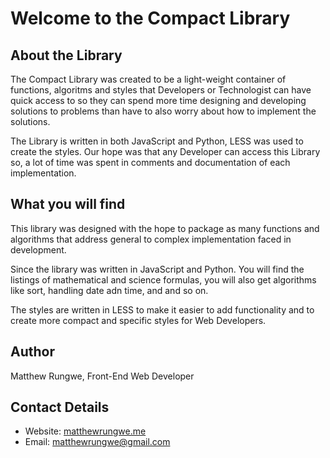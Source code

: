 # Welcome to the Compact Library

## About the Library

The Compact Library was created to be a light-weight container of functions, algoritms and styles that Developers or Technologist can have quick access to so they can spend more time designing and developing solutions to problems than have to also worry about how to implement the solutions.

The Library is written in both JavaScript and Python, LESS was used to create the styles. Our hope was that any Developer can access this Library so, a lot of time was spent in comments and documentation of each implementation.

## What you will find

This library was designed with the hope to package as many functions and algorithms that address general to complex implementation faced in development.

Since the library was written in JavaScript and Python. You will find the listings of mathematical and science formulas, you will also get algorithms like sort, handling date adn time, and and so on.

The styles are written in LESS to make it easier to add functionality and to create more compact and specific styles for Web Developers.

## Author

Matthew Rungwe, Front-End Web Developer

## Contact Details
- Website: [matthewrungwe.me](matthewrungwe.me)
- Email: [matthewrungwe@gmail.com](matthewrungwe@gmail.com)